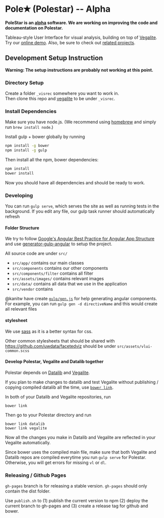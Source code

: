 # Pole✭ (Polestar) -- Alpha

**PoleStar is an [alpha](http://en.wikipedia.org/wiki/Software_release_life_cycle#Alpha) software.
We are working on improving the code and documentation on Polestar.** 

Tableau-style User Interface for visual analysis, building on top of [Vegalite](https://github.com/uwdata/vegalite). Try our [online demo](http://uwdata.github.io/polestar/). Also, be sure to check out [related projects](https://vega.github.io/).

## Development Setup Instruction

**Warning: The setup instructions are probably not working at this point.**

### Directory Setup

Create a folder `_visrec` somewhere you want to work in.  
Then clone this repo and [vegalite](https://github.com/uwdata/vegalite) to be under `_visrec`.


### Install Dependencies

Make sure you have node.js. (We recommend using [homebrew](http://brew.sh) and simply run `brew install node`.)

Install gulp + bower globally by running

```sh
npm install -g bower
npm install -g gulp
```

Then install all the npm, bower dependencies:

```bash
npm install
bower install
```

Now you should have all dependencies and should be ready to work. 

### Developing

You can run `gulp serve`, which serves the site as well as running tests in the background.
If you edit any file, our gulp task runner should automatically refresh

#### Folder Structure

We try to follow [Google's Angular Best Practice for Angular App Structure](https://docs.google.com/document/d/1XXMvReO8-Awi1EZXAXS4PzDzdNvV6pGcuaF4Q9821Es/pub) and use [generator-gulp-angular](https://github.com/Swiip/generator-gulp-angular) to setup the project.  

All source code are under `src/`

- `src/app/` contains our main classes
- `src/components` contains our other components
- `src/components/filter` contains all filter
- `src/assets/images/` contains relevant images
- `src/data/` contains all data that we use in the application 
- `src/vendor` contains 


@kanitw have create [`gulp/gen.js`](https://github.com/uwdata/vegalite-ui/blob/master/gulp/gen.js) for help generating angular components.  
For example, you can run `gulp gen -d directiveName` and this would create all relevant files

#### stylesheet

We use [sass](http://sass-lang.com) as it is a better syntax for css.

Other common stylesheets that should be shared with https://github.com/uwdata/facetedviz should be under `src/assets/vlui-common.scss`

#### Develop Polestar, Vegalite and Datalib together

Polestar depends on [Datalib](https://github.com/uwdata/datalib) and [Vegalite](https://github.com/uwdata/vegalite).

If you plan to make changes to datalib and test Vegalite without publishing / copying compiled datalib all the time, use [`bower link`](https://oncletom.io/2013/live-development-bower-component/).

In both of your Datalib and Vegalite repositories, run  

```
bower link
```

Then go to your Polestar directory and run

```
bower link datalib
bower link vegalite
```

Now all the changes you make in Datalib and Vegalite are reflected in your Vegalite automatically.

Since bower uses the compiled main file, make sure that both Vegalite and Datalib repos are compiled everytime you run `gulp serve` for Polestar.  Otherwise, you will get errors for missing `vl` or `dl`.   

### Releasing / Github Pages

`gh-pages` branch is for releasing a stable version.
`gh-pages` should only contain the dist folder.

Use `publish.sh` to (1) publish the current version to npm (2) deploy the current branch to gh-pages and (3) create a release tag for github and bower. 


